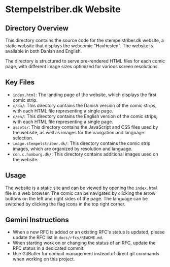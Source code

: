 # Stempelstriber.dk Website

## Directory Overview

This directory contains the source code for the stempelstriber.dk website, a static website that displays the webcomic "Havhesten". The website is available in both Danish and English.

The directory is structured to serve pre-rendered HTML files for each comic page, with different image sizes optimized for various screen resolutions.

## Key Files

*   `index.html`: The landing page of the website, which displays the first comic strip.
*   `c/da/`: This directory contains the Danish version of the comic strips, with each HTML file representing a single page.
*   `c/en/`: This directory contains the English version of the comic strips, with each HTML file representing a single page.
*   `assets/`: This directory contains the JavaScript and CSS files used by the website, as well as images for the navigation and language selection.
*   `image.stempelstriber.dk/`: This directory contains the comic strip images, which are organized by resolution and language.
*   `cdn.c.homburg.dk/`: This directory contains additional images used on the website.

## Usage

The website is a static site and can be viewed by opening the `index.html` file in a web browser. The comic can be navigated by clicking the arrow buttons on the left and right sides of the page. The language can be switched by clicking the flag icons in the top right corner.

## Gemini Instructions

- When a new RFC is added or an existing RFC's status is updated, please update the RFC list in `docs/rfcs/README.md`.
- When starting work on or changing the status of an RFC, update the RFC status in a dedicated commit.
- Use GitButler for commit management instead of direct git commands when working on this project.